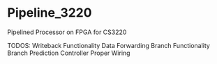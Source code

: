 # Pipeline_3220
Pipelined Processor on FPGA for CS3220

TODOS:
Writeback Functionality 
Data Forwarding
Branch Functionality
Branch Prediction
Controller
Proper Wiring